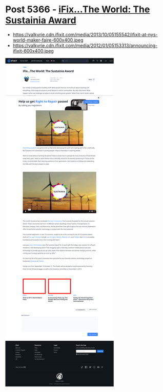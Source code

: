 # Post 5366 - [iFix&#8230;The World: The Sustainia Award](https://www.ifixit.com/News/5366/ifix-the-world)

- https://valkyrie.cdn.ifixit.com/media/2013/10/05155542/ifixit-at-nys-world-maker-faire-600x400.jpeg
- https://valkyrie.cdn.ifixit.com/media/2012/01/05153313/announcing-ifixit-600x400.jpeg

![screencap](screenshots/ca9ae6ff-a4dc-4b14-9264-531d970e755c.png)
